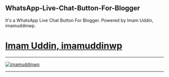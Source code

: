 <h2> WhatsApp-Live-Chat-Button-For-Blogger</h2>
<p>It's a WhatsApp Live Chat Button For Blogger. Powered by Imam Uddin, imamuddinwp.</p>
<h1><a href="https://imamuddinwp.github.io/iu/">Imam Uddin, imamuddinwp</a></h1>
<hr>
<a href="https://imamuddinwp.blogspot.com/" target="_blank"> <img src="https://github.com/imamuddinwp/WhatsApp-Live-Chat-Button-For-Blogger/blob/main/whatsapp-live-chat-for-blogger-imamuddinwp.png" alt="imamuddinwp" /></a>
<hr>

